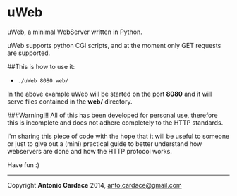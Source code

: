 uWeb
====

uWeb, a minimal WebServer written in Python.

uWeb supports python CGI scripts, and at the moment only GET requests are supported.

##This is how to use it:

- `./uWeb 8080 web/`


In the above example uWeb will be started on the port **8080** and it will serve files contained in the **web/** directory.


###Warning!!!
All of this has been developed for personal use, therefore this is incomplete and does not adhere completely to the HTTP standards.

I'm sharing this piece of code with the hope that it will be useful to someone or just to give out a (mini) practical guide to better understand how webservers are done and how the HTTP protocol works.

Have fun :)

-------------------------------------------------
Copyright **Antonio Cardace** 2014, anto.cardace@gmail.com
